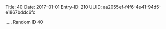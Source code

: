 Title: 40
Date: 2017-01-01
Entry-ID: 210
UUID: aa2055ef-f4f6-4e41-94d5-e1867bddc6fc

.....
Random ID 40

